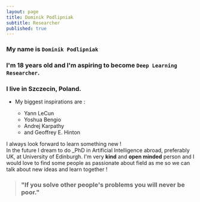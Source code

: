 ```yaml
---
layout: page
title: Dominik Podlipniak
subtitle: Researcher
published: true
---
```


### My name is `Dominik Podlipniak`   
### I'm 18 years old and I'm aspiring to become `Deep Learning Researcher`.   
### I live in Szczecin, Poland.   

 
* My biggest inspirations are :
 
	* Yann LeCun
	* Yoshua Bengio
	* Andrej Karpathy
	* and Geoffrey E. Hinton

I always look forward to learn something new !   
In the future I dream to do _PhD in Artificial Intelligence abroad, preferably UK, at University of Edinburgh.
I'm very **kind** and **open minded**
person and I would love to find some people as passionate about field as me so we can talk
about new ideas and learn together !

> ### "If you solve other people's problems you will never be poor."
